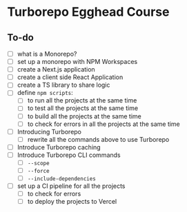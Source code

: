 # Turborepo Egghead Course

## To-do
- [ ] what is a Monorepo?
- [ ] set up a monorepo with NPM Workspaces
- [ ] create a Next.js application
- [ ] create a client side React Application
- [ ] create a TS library to share logic
- [ ] define `npm scripts`:
  - [ ] to run all the projects at the same time
  - [ ] to test all the projects at the same time
  - [ ] to build all the projects at the same time
  - [ ] to check for errors in all the projects at the same time
- [ ] Introducing Turborepo
  - [ ] rewrite all the commands above to use Turborepo
- [ ] Introduce Turborepo caching
- [ ] Introduce Turborepo CLI commands
  - [ ] `--scope`
  - [ ] `--force`
  - [ ] `--include-dependencies`
- [ ] set up a CI pipeline for all the projects
  - [ ] to check for errors
  - [ ] to deploy the projects to Vercel
